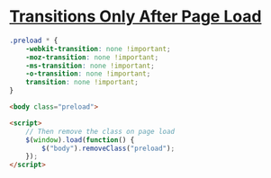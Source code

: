 [Transitions Only After Page Load](https://css-tricks.com/transitions-only-after-page-load/)
===

```scss
.preload * {
    -webkit-transition: none !important;
    -moz-transition: none !important;
    -ms-transition: none !important;
    -o-transition: none !important;
    transition: none !important;
}
```

```html
<body class="preload">

<script>
    // Then remove the class on page load
    $(window).load(function() {
        $("body").removeClass("preload");
    });
</script>
```
